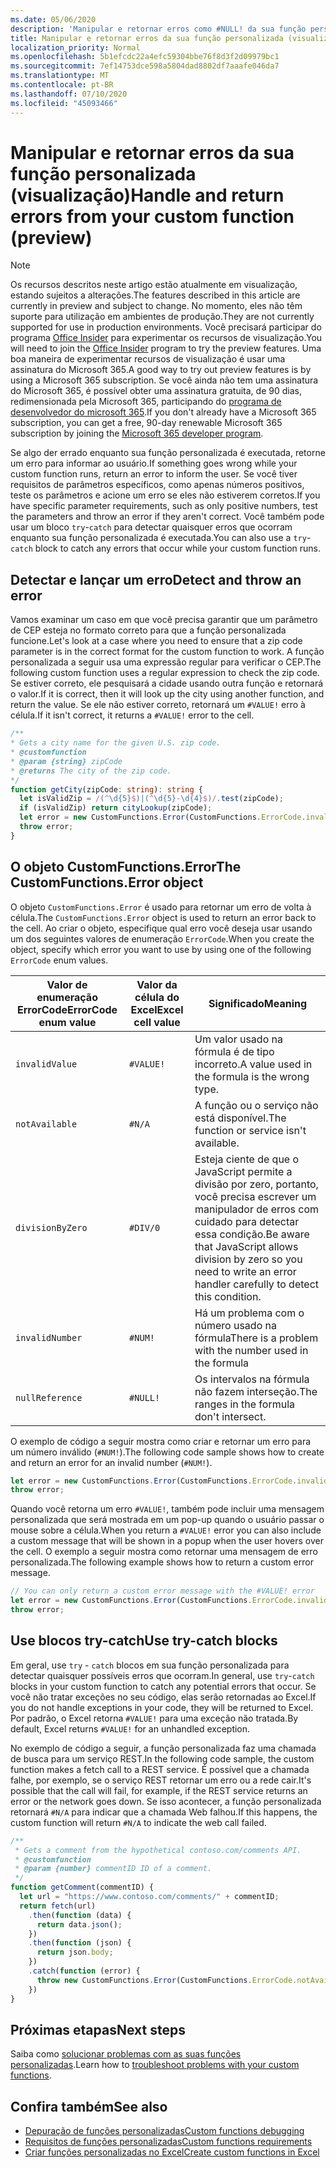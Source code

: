 ```yaml
---
ms.date: 05/06/2020
description: 'Manipular e retornar erros como #NULL! da sua função personalizada'
title: Manipular e retornar erros da sua função personalizada (visualização)
localization_priority: Normal
ms.openlocfilehash: 5b1efcdc22a4efc59304bbe76f8d3f2d09979bc1
ms.sourcegitcommit: 7ef14753dce598a5804dad8802df7aaafe046da7
ms.translationtype: MT
ms.contentlocale: pt-BR
ms.lasthandoff: 07/10/2020
ms.locfileid: "45093466"
---
```

# <a name="handle-and-return-errors-from-your-custom-function-preview"></a><span data-ttu-id="4284d-104">Manipular e retornar erros da sua função personalizada (visualização)</span><span class="sxs-lookup"><span data-stu-id="4284d-104">Handle and return errors from your custom function (preview)</span></span>

> [!NOTE]
> <span data-ttu-id="4284d-105">Os recursos descritos neste artigo estão atualmente em visualização, estando sujeitos a alterações.</span><span class="sxs-lookup"><span data-stu-id="4284d-105">The features described in this article are currently in preview and subject to change.</span></span> <span data-ttu-id="4284d-106">No momento, eles não têm suporte para utilização em ambientes de produção.</span><span class="sxs-lookup"><span data-stu-id="4284d-106">They are not currently supported for use in production environments.</span></span> <span data-ttu-id="4284d-107">Você precisará participar do programa [Office Insider](https://insider.office.com/join) para experimentar os recursos de visualização.</span><span class="sxs-lookup"><span data-stu-id="4284d-107">You will need to join the [Office Insider](https://insider.office.com/join) program to try the preview features.</span></span>  <span data-ttu-id="4284d-108">Uma boa maneira de experimentar recursos de visualização é usar uma assinatura do Microsoft 365.</span><span class="sxs-lookup"><span data-stu-id="4284d-108">A good way to try out preview features is by using a Microsoft 365 subscription.</span></span> <span data-ttu-id="4284d-109">Se você ainda não tem uma assinatura do Microsoft 365, é possível obter uma assinatura gratuita, de 90 dias, redimensionada pela Microsoft 365, participando do [programa de desenvolvedor do microsoft 365](https://developer.microsoft.com/office/dev-program).</span><span class="sxs-lookup"><span data-stu-id="4284d-109">If you don't already have a Microsoft 365 subscription, you can get a free, 90-day renewable Microsoft 365 subscription by joining the [Microsoft 365 developer program](https://developer.microsoft.com/office/dev-program).</span></span>

<span data-ttu-id="4284d-110">Se algo der errado enquanto sua função personalizada é executada, retorne um erro para informar ao usuário.</span><span class="sxs-lookup"><span data-stu-id="4284d-110">If something goes wrong while your custom function runs, return an error to inform the user.</span></span> <span data-ttu-id="4284d-111">Se você tiver requisitos de parâmetros específicos, como apenas números positivos, teste os parâmetros e acione um erro se eles não estiverem corretos.</span><span class="sxs-lookup"><span data-stu-id="4284d-111">If you have specific parameter requirements, such as only positive numbers, test the parameters and throw an error if they aren't correct.</span></span> <span data-ttu-id="4284d-112">Você também pode usar um bloco `try`-`catch` para detectar quaisquer erros que ocorram enquanto sua função personalizada é executada.</span><span class="sxs-lookup"><span data-stu-id="4284d-112">You can also use a `try`-`catch` block to catch any errors that occur while your custom function runs.</span></span>

## <a name="detect-and-throw-an-error"></a><span data-ttu-id="4284d-113">Detectar e lançar um erro</span><span class="sxs-lookup"><span data-stu-id="4284d-113">Detect and throw an error</span></span>

<span data-ttu-id="4284d-114">Vamos examinar um caso em que você precisa garantir que um parâmetro de CEP esteja no formato correto para que a função personalizada funcione.</span><span class="sxs-lookup"><span data-stu-id="4284d-114">Let's look at a case where you need to ensure that a zip code parameter is in the correct format for the custom function to work.</span></span> <span data-ttu-id="4284d-115">A função personalizada a seguir usa uma expressão regular para verificar o CEP.</span><span class="sxs-lookup"><span data-stu-id="4284d-115">The following custom function uses a regular expression to check the zip code.</span></span> <span data-ttu-id="4284d-116">Se estiver correto, ele pesquisará a cidade usando outra função e retornará o valor.</span><span class="sxs-lookup"><span data-stu-id="4284d-116">If it is correct, then it will look up the city using another function, and return the value.</span></span> <span data-ttu-id="4284d-117">Se ele não estiver correto, retornará um `#VALUE!` erro à célula.</span><span class="sxs-lookup"><span data-stu-id="4284d-117">If it isn't correct, it returns a `#VALUE!` error to the cell.</span></span>

```typescript
/**
* Gets a city name for the given U.S. zip code.
* @customfunction
* @param {string} zipCode
* @returns The city of the zip code.
*/
function getCity(zipCode: string): string {
  let isValidZip = /(^\d{5}$)|(^\d{5}-\d{4}$)/.test(zipCode);
  if (isValidZip) return cityLookup(zipCode);
  let error = new CustomFunctions.Error(CustomFunctions.ErrorCode.invalidValue, "Please provide a valid U.S. zip code.");
  throw error;
}
```

## <a name="the-customfunctionserror-object"></a><span data-ttu-id="4284d-118">O objeto CustomFunctions.Error</span><span class="sxs-lookup"><span data-stu-id="4284d-118">The CustomFunctions.Error object</span></span>

<span data-ttu-id="4284d-119">O objeto `CustomFunctions.Error` é usado para retornar um erro de volta à célula.</span><span class="sxs-lookup"><span data-stu-id="4284d-119">The `CustomFunctions.Error` object is used to return an error back to the cell.</span></span> <span data-ttu-id="4284d-120">Ao criar o objeto, especifique qual erro você deseja usar usando um dos seguintes valores de enumeração `ErrorCode`.</span><span class="sxs-lookup"><span data-stu-id="4284d-120">When you create the object, specify which error you want to use by using one of the following `ErrorCode` enum values.</span></span>


|<span data-ttu-id="4284d-121">Valor de enumeração ErrorCode</span><span class="sxs-lookup"><span data-stu-id="4284d-121">ErrorCode enum value</span></span>  |<span data-ttu-id="4284d-122">Valor da célula do Excel</span><span class="sxs-lookup"><span data-stu-id="4284d-122">Excel cell value</span></span>  |<span data-ttu-id="4284d-123">Significado</span><span class="sxs-lookup"><span data-stu-id="4284d-123">Meaning</span></span>  |
|---------------|---------|---------|
|`invalidValue`   | `#VALUE!` | <span data-ttu-id="4284d-124">Um valor usado na fórmula é de tipo incorreto.</span><span class="sxs-lookup"><span data-stu-id="4284d-124">A value used in the formula is the wrong type.</span></span> |
|`notAvailable`   | `#N/A`    | <span data-ttu-id="4284d-125">A função ou o serviço não está disponível.</span><span class="sxs-lookup"><span data-stu-id="4284d-125">The function or service isn't available.</span></span> |
|`divisionByZero` | `#DIV/0`  | <span data-ttu-id="4284d-126">Esteja ciente de que o JavaScript permite a divisão por zero, portanto, você precisa escrever um manipulador de erros com cuidado para detectar essa condição.</span><span class="sxs-lookup"><span data-stu-id="4284d-126">Be aware that JavaScript allows division by zero so you need to write an error handler carefully to detect this condition.</span></span> |
|`invalidNumber`  | `#NUM!`   | <span data-ttu-id="4284d-127">Há um problema com o número usado na fórmula</span><span class="sxs-lookup"><span data-stu-id="4284d-127">There is a problem with the number used in the formula</span></span> |
|`nullReference`  | `#NULL!`  | <span data-ttu-id="4284d-128">Os intervalos na fórmula não fazem interseção.</span><span class="sxs-lookup"><span data-stu-id="4284d-128">The ranges in the formula don't intersect.</span></span> |

<span data-ttu-id="4284d-129">O exemplo de código a seguir mostra como criar e retornar um erro para um número inválido (`#NUM!`).</span><span class="sxs-lookup"><span data-stu-id="4284d-129">The following code sample shows how to create and return an error for an invalid number (`#NUM!`).</span></span>

```typescript
let error = new CustomFunctions.Error(CustomFunctions.ErrorCode.invalidNumber);
throw error;
```

<span data-ttu-id="4284d-130">Quando você retorna um erro `#VALUE!`, também pode incluir uma mensagem personalizada que será mostrada em um pop-up quando o usuário passar o mouse sobre a célula.</span><span class="sxs-lookup"><span data-stu-id="4284d-130">When you return a `#VALUE!` error you can also include a custom message that will be shown in a popup when the user hovers over the cell.</span></span> <span data-ttu-id="4284d-131">O exemplo a seguir mostra como retornar uma mensagem de erro personalizada.</span><span class="sxs-lookup"><span data-stu-id="4284d-131">The following example shows how to return a custom error message.</span></span>

```typescript
// You can only return a custom error message with the #VALUE! error
let error = new CustomFunctions.Error(CustomFunctions.ErrorCode.invalidValue, "The parameter can only contain lowercase characters.");
throw error;
```

## <a name="use-try-catch-blocks"></a><span data-ttu-id="4284d-132">Use blocos try-catch</span><span class="sxs-lookup"><span data-stu-id="4284d-132">Use try-catch blocks</span></span>

<span data-ttu-id="4284d-133">Em geral, use `try` - `catch` blocos em sua função personalizada para detectar quaisquer possíveis erros que ocorram.</span><span class="sxs-lookup"><span data-stu-id="4284d-133">In general, use `try`-`catch` blocks in your custom function to catch any potential errors that occur.</span></span> <span data-ttu-id="4284d-134">Se você não tratar exceções no seu código, elas serão retornadas ao Excel.</span><span class="sxs-lookup"><span data-stu-id="4284d-134">If you do not handle exceptions in your code, they will be returned to Excel.</span></span> <span data-ttu-id="4284d-135">Por padrão, o Excel retorna `#VALUE!` para uma exceção não tratada.</span><span class="sxs-lookup"><span data-stu-id="4284d-135">By default, Excel returns `#VALUE!` for an unhandled exception.</span></span>

<span data-ttu-id="4284d-136">No exemplo de código a seguir, a função personalizada faz uma chamada de busca para um serviço REST.</span><span class="sxs-lookup"><span data-stu-id="4284d-136">In the following code sample, the custom function makes a fetch call to a REST service.</span></span> <span data-ttu-id="4284d-137">É possível que a chamada falhe, por exemplo, se o serviço REST retornar um erro ou a rede cair.</span><span class="sxs-lookup"><span data-stu-id="4284d-137">It's possible that the call will fail, for example, if the REST service returns an error or the network goes down.</span></span> <span data-ttu-id="4284d-138">Se isso acontecer, a função personalizada retornará `#N/A` para indicar que a chamada Web falhou.</span><span class="sxs-lookup"><span data-stu-id="4284d-138">If this happens, the custom function will return `#N/A` to indicate the web call failed.</span></span>


```typescript
/**
 * Gets a comment from the hypothetical contoso.com/comments API.
 * @customfunction
 * @param {number} commentID ID of a comment.
 */
function getComment(commentID) {
  let url = "https://www.contoso.com/comments/" + commentID;
  return fetch(url)
    .then(function (data) {
      return data.json();
    })
    .then(function (json) {
      return json.body;
    })
    .catch(function (error) {
      throw new CustomFunctions.Error(CustomFunctions.ErrorCode.notAvailable);
    })
}
```

## <a name="next-steps"></a><span data-ttu-id="4284d-139">Próximas etapas</span><span class="sxs-lookup"><span data-stu-id="4284d-139">Next steps</span></span>

<span data-ttu-id="4284d-140">Saiba como [solucionar problemas com as suas funções personalizadas](custom-functions-troubleshooting.md).</span><span class="sxs-lookup"><span data-stu-id="4284d-140">Learn how to [troubleshoot problems with your custom functions](custom-functions-troubleshooting.md).</span></span>

## <a name="see-also"></a><span data-ttu-id="4284d-141">Confira também</span><span class="sxs-lookup"><span data-stu-id="4284d-141">See also</span></span>

* [<span data-ttu-id="4284d-142">Depuração de funções personalizadas</span><span class="sxs-lookup"><span data-stu-id="4284d-142">Custom functions debugging</span></span>](custom-functions-debugging.md)
* [<span data-ttu-id="4284d-143">Requisitos de funções personalizadas</span><span class="sxs-lookup"><span data-stu-id="4284d-143">Custom functions requirements</span></span>](custom-functions-requirement-sets.md)
* [<span data-ttu-id="4284d-144">Criar funções personalizadas no Excel</span><span class="sxs-lookup"><span data-stu-id="4284d-144">Create custom functions in Excel</span></span>](custom-functions-overview.md)
